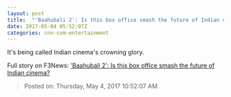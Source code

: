 ```yaml
---
layout: post
title:  "'Baahubali 2': Is this box office smash the future of Indian cinema?"
date: 2017-05-04 05:52:07Z
categories: cnn-com-entertainment
---
```


It's being called Indian cinema's crowning glory.


Full story on F3News: ['Baahubali 2': Is this box office smash the future of Indian cinema?](http://www.f3nws.com/n/dEcpWJ)

> Posted on: Thursday, May 4, 2017 10:52:07 AM
